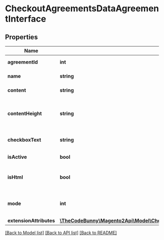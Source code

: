 # CheckoutAgreementsDataAgreementInterface

## Properties
Name | Type | Description | Notes
------------ | ------------- | ------------- | -------------
**agreementId** | **int** | Agreement ID. | 
**name** | **string** | Agreement name. | 
**content** | **string** | Agreement content. | 
**contentHeight** | **string** | Agreement content height. Otherwise, null. | [optional] 
**checkboxText** | **string** | Agreement checkbox text. | 
**isActive** | **bool** | Agreement status. | 
**isHtml** | **bool** | * true - HTML. * false - plain text. | 
**mode** | **int** | The agreement applied mode. | 
**extensionAttributes** | [**\TheCodeBunny\Magento2Api\Model\CheckoutAgreementsDataAgreementExtensionInterface**](CheckoutAgreementsDataAgreementExtensionInterface.md) |  | [optional] 

[[Back to Model list]](../README.md#documentation-for-models) [[Back to API list]](../README.md#documentation-for-api-endpoints) [[Back to README]](../README.md)


